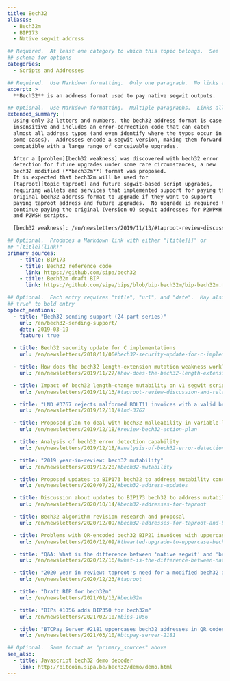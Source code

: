 ```yaml
---
title: Bech32
aliases:
  - Bech32m
  - BIP173
  - Native segwit address

## Required.  At least one category to which this topic belongs.  See
## schema for options
categories:
  - Scripts and Addresses

## Required.  Use Markdown formatting.  Only one paragraph.  No links allowed.
excerpt: >
  **Bech32** is an address format used to pay native segwit outputs.

## Optional.  Use Markdown formatting.  Multiple paragraphs.  Links allowed.
extended_summary: |
  Using only 32 letters and numbers, the bech32 address format is case
  insensitive and includes an error-correction code that can catch
  almost all address typos (and even identify where the typos occur in
  some cases).  Addresses encode a segwit version, making them forward
  compatible with a large range of conceivable upgrades.

  After a [problem][bech32 weakness] was discovered with bech32 error
  detection for future upgrades under some rare circumstances, a new
  bech32 modified (**bech32m**) format was proposed.
  It is expected that bech32m will be used for
  [taproot][topic taproot] and future segwit-based script upgrades,
  requiring wallets and services that implemented support for paying the
  original bech32 address format to upgrade if they want to support
  paying taproot address and future upgrades.  No upgrade is required to
  continue paying the original (version 0) segwit addresses for P2WPKH
  and P2WSH scripts.

  [bech32 weakness]: /en/newsletters/2019/11/13/#taproot-review-discussion-and-related-information

## Optional.  Produces a Markdown link with either "[title][]" or
## "[title](link)"
primary_sources:
    - title: BIP173
    - title: Bech32 reference code
      link: https://github.com/sipa/bech32
    - title: Bech32m draft BIP
      link: https://github.com/sipa/bips/blob/bip-bech32m/bip-bech32m.mediawiki

## Optional.  Each entry requires "title", "url", and "date".  May also use "feature:
## true" to bold entry
optech_mentions:
  - title: "Bech32 sending support (24-part series)"
    url: /en/bech32-sending-support/
    date: 2019-03-19
    feature: true

  - title: Bech32 security update for C implementations
    url: /en/newsletters/2018/11/06#bech32-security-update-for-c-implementation

  - title: How does the bech32 length-extension mutation weakness work?
    url: /en/newsletters/2019/11/27/#how-does-the-bech32-length-extension-mutation-weakness-work

  - title: Impact of bech32 length-change mutability on v1 segwit script length
    url: /en/newsletters/2019/11/13/#taproot-review-discussion-and-related-information

  - title: "LND #3767 rejects malformed BOLT11 invoices with a valid bech32 checksum"
    url: /en/newsletters/2019/12/11/#lnd-3767

  - title: Proposed plan to deal with bech32 malleability in variable-length addresses
    url: /en/newsletters/2019/12/18/#review-bech32-action-plan

  - title: Analysis of bech32 error detection capability
    url: /en/newsletters/2019/12/18/#analysis-of-bech32-error-detection

  - title: "2019 year-in-review: bech32 mutability"
    url: /en/newsletters/2019/12/28/#bech32-mutability

  - title: Proposed updates to BIP173 bech32 to address mutability concerns
    url: /en/newsletters/2020/07/22/#bech32-address-updates

  - title: Discussion about updates to BIP173 bech32 to address mutability concerns
    url: /en/newsletters/2020/10/14/#bech32-addresses-for-taproot

  - title: Bech32 algorithm revision research and proposal
    url: /en/newsletters/2020/12/09/#bech32-addresses-for-taproot-and-beyond

  - title: Problems with QR-encoded bech32 BIP21 invoices with uppercase schema
    url: /en/newsletters/2020/12/09/#thwarted-upgrade-to-uppercase-bech32-qr-codes

  - title: "Q&A: What is the difference between 'native segwit' and 'bech32'?"
    url: /en/newsletters/2020/12/16/#what-is-the-difference-between-native-segwit-and-bech32

  - title: "2020 year in review: taproot's need for a modified bech32 address format"
    url: /en/newsletters/2020/12/23/#taproot

  - title: "Draft BIP for bech32m"
    url: /en/newsletters/2021/01/13/#bech32m

  - title: "BIPs #1056 adds BIP350 for bech32m"
    url: /en/newsletters/2021/02/10/#bips-1056

  - title: "BTCPay Server #2181 uppercases bech32 addresses in QR codes"
    url: /en/newsletters/2021/03/10/#btcpay-server-2181

## Optional.  Same format as "primary_sources" above
see_also:
  - title: Javascript bech32 demo decoder
    link: http://bitcoin.sipa.be/bech32/demo/demo.html
---
```

